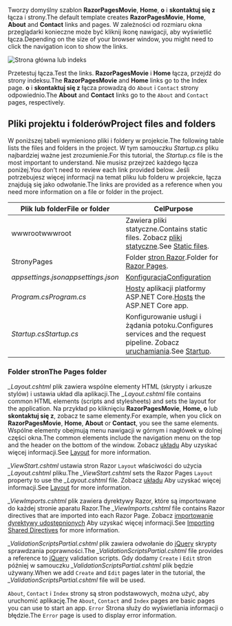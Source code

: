 <span data-ttu-id="2405f-101">Tworzy domyślny szablon **RazorPagesMovie**, **Home**, **o** i **skontaktuj się z** łącza i strony.</span><span class="sxs-lookup"><span data-stu-id="2405f-101">The default template creates **RazorPagesMovie**, **Home**, **About** and **Contact** links and pages.</span></span> <span data-ttu-id="2405f-102">W zależności od rozmiaru okna przeglądarki konieczne może być kliknij ikonę nawigacji, aby wyświetlić łącza.</span><span class="sxs-lookup"><span data-stu-id="2405f-102">Depending on the size of your browser window, you might need to click the navigation icon to show the links.</span></span>

![Strona główna lub indeks](../../tutorials/razor-pages/razor-pages-start/_static/home2.png)

<span data-ttu-id="2405f-104">Przetestuj łącza.</span><span class="sxs-lookup"><span data-stu-id="2405f-104">Test the links.</span></span> <span data-ttu-id="2405f-105">**RazorPagesMovie** i **Home** łącza, przejdź do strony indeksu.</span><span class="sxs-lookup"><span data-stu-id="2405f-105">The **RazorPagesMovie** and **Home** links go to the Index page.</span></span> <span data-ttu-id="2405f-106">**o** i **skontaktuj się z** łącza prowadzą do `About` i `Contact` strony odpowiednio.</span><span class="sxs-lookup"><span data-stu-id="2405f-106">The **About** and **Contact** links go to the `About` and `Contact` pages, respectively.</span></span>

## <a name="project-files-and-folders"></a><span data-ttu-id="2405f-107">Pliki projektu i folderów</span><span class="sxs-lookup"><span data-stu-id="2405f-107">Project files and folders</span></span>

<span data-ttu-id="2405f-108">W poniższej tabeli wymieniono pliki i foldery w projekcie.</span><span class="sxs-lookup"><span data-stu-id="2405f-108">The following table lists the files and folders in the project.</span></span> <span data-ttu-id="2405f-109">W tym samouczku *Startup.cs* pliku najbardziej ważne jest zrozumienie.</span><span class="sxs-lookup"><span data-stu-id="2405f-109">For this tutorial, the *Startup.cs* file is the most important to understand.</span></span> <span data-ttu-id="2405f-110">Nie musisz przejrzeć każdego łącza poniżej.</span><span class="sxs-lookup"><span data-stu-id="2405f-110">You don't need to review each link provided below.</span></span> <span data-ttu-id="2405f-111">Jeśli potrzebujesz więcej informacji na temat pliku lub folderu w projekcie, łącza znajdują się jako odwołanie.</span><span class="sxs-lookup"><span data-stu-id="2405f-111">The links are provided as a reference when you need more information on a file or folder in the project.</span></span>

| <span data-ttu-id="2405f-112">Plik lub folder</span><span class="sxs-lookup"><span data-stu-id="2405f-112">File or folder</span></span>              | <span data-ttu-id="2405f-113">Cel</span><span class="sxs-lookup"><span data-stu-id="2405f-113">Purpose</span></span> |
| ----------------- | ------------ | 
| <span data-ttu-id="2405f-114">wwwroot</span><span class="sxs-lookup"><span data-stu-id="2405f-114">wwwroot</span></span> | <span data-ttu-id="2405f-115">Zawiera pliki statyczne.</span><span class="sxs-lookup"><span data-stu-id="2405f-115">Contains static files.</span></span> <span data-ttu-id="2405f-116">Zobacz [pliki statyczne](xref:fundamentals/static-files).</span><span class="sxs-lookup"><span data-stu-id="2405f-116">See [Static files](xref:fundamentals/static-files).</span></span> |
| <span data-ttu-id="2405f-117">Strony</span><span class="sxs-lookup"><span data-stu-id="2405f-117">Pages</span></span> | <span data-ttu-id="2405f-118">Folder [stron Razor](xref:mvc/razor-pages/index).</span><span class="sxs-lookup"><span data-stu-id="2405f-118">Folder for [Razor Pages](xref:mvc/razor-pages/index).</span></span> | 
| <span data-ttu-id="2405f-119">*appsettings.json*</span><span class="sxs-lookup"><span data-stu-id="2405f-119">*appsettings.json*</span></span> | [<span data-ttu-id="2405f-120">Konfiguracja</span><span class="sxs-lookup"><span data-stu-id="2405f-120">Configuration</span></span>](xref:fundamentals/configuration/index) |
| <span data-ttu-id="2405f-121">*Program.cs*</span><span class="sxs-lookup"><span data-stu-id="2405f-121">*Program.cs*</span></span> | <span data-ttu-id="2405f-122">[Hosty](xref:fundamentals/host/index) aplikacji platformy ASP.NET Core.</span><span class="sxs-lookup"><span data-stu-id="2405f-122">[Hosts](xref:fundamentals/host/index) the ASP.NET Core app.</span></span>|
| <span data-ttu-id="2405f-123">*Startup.cs*</span><span class="sxs-lookup"><span data-stu-id="2405f-123">*Startup.cs*</span></span> | <span data-ttu-id="2405f-124">Konfigurowanie usługi i żądania potoku.</span><span class="sxs-lookup"><span data-stu-id="2405f-124">Configures services and the request pipeline.</span></span> <span data-ttu-id="2405f-125">Zobacz [uruchamiania](xref:fundamentals/startup).</span><span class="sxs-lookup"><span data-stu-id="2405f-125">See [Startup](xref:fundamentals/startup).</span></span>|

### <a name="the-pages-folder"></a><span data-ttu-id="2405f-126">Folder stron</span><span class="sxs-lookup"><span data-stu-id="2405f-126">The Pages folder</span></span>

<span data-ttu-id="2405f-127">*_Layout.cshtml* plik zawiera wspólne elementy HTML (skrypty i arkusze stylów) i ustawia układ dla aplikacji.</span><span class="sxs-lookup"><span data-stu-id="2405f-127">The *_Layout.cshtml* file contains common HTML elements (scripts and stylesheets) and sets the layout for the application.</span></span> <span data-ttu-id="2405f-128">Na przykład po kliknięciu **RazorPagesMovie**, **Home**, **o** lub **skontaktuj się z**, zobacz te same elementy.</span><span class="sxs-lookup"><span data-stu-id="2405f-128">For example, when you click on **RazorPagesMovie**, **Home**, **About** or **Contact**, you see the same elements.</span></span> <span data-ttu-id="2405f-129">Wspólne elementy obejmują menu nawigacji w górnym i nagłówek w dolnej części okna.</span><span class="sxs-lookup"><span data-stu-id="2405f-129">The common elements include the navigation menu on the top and the header on the bottom of the window.</span></span> <span data-ttu-id="2405f-130">Zobacz [układu](xref:mvc/views/layout) Aby uzyskać więcej informacji.</span><span class="sxs-lookup"><span data-stu-id="2405f-130">See [Layout](xref:mvc/views/layout) for more information.</span></span>

<span data-ttu-id="2405f-131">*_ViewStart.cshtml* ustawia stron Razor `Layout` właściwości do użycia *_Layout.cshtml* pliku.</span><span class="sxs-lookup"><span data-stu-id="2405f-131">The *_ViewStart.cshtml* sets the Razor Pages `Layout` property to use the *_Layout.cshtml* file.</span></span> <span data-ttu-id="2405f-132">Zobacz [układu](xref:mvc/views/layout) Aby uzyskać więcej informacji.</span><span class="sxs-lookup"><span data-stu-id="2405f-132">See [Layout](xref:mvc/views/layout) for more information.</span></span>

<span data-ttu-id="2405f-133">*_ViewImports.cshtml* plik zawiera dyrektywy Razor, które są importowane do każdej stronie aparatu Razor.</span><span class="sxs-lookup"><span data-stu-id="2405f-133">The *_ViewImports.cshtml* file contains Razor directives that are imported into each Razor Page.</span></span> <span data-ttu-id="2405f-134">Zobacz [importowanie dyrektywy udostępnionych](xref:mvc/views/layout#importing-shared-directives) Aby uzyskać więcej informacji.</span><span class="sxs-lookup"><span data-stu-id="2405f-134">See [Importing Shared Directives](xref:mvc/views/layout#importing-shared-directives) for more information.</span></span>

<span data-ttu-id="2405f-135">*_ValidationScriptsPartial.cshtml* plik zawiera odwołanie do [jQuery](https://jquery.com/) skrypty sprawdzania poprawności.</span><span class="sxs-lookup"><span data-stu-id="2405f-135">The *_ValidationScriptsPartial.cshtml* file provides a reference to [jQuery](https://jquery.com/) validation scripts.</span></span> <span data-ttu-id="2405f-136">Gdy dodamy `Create` i `Edit` stron później w samouczku *_ValidationScriptsPartial.cshtml* plik będzie używany.</span><span class="sxs-lookup"><span data-stu-id="2405f-136">When we add `Create` and `Edit` pages later in the tutorial, the *_ValidationScriptsPartial.cshtml* file will be used.</span></span>

<span data-ttu-id="2405f-137">`About`, `Contact` i `Index` strony są stron podstawowych, można użyć, aby uruchomić aplikację.</span><span class="sxs-lookup"><span data-stu-id="2405f-137">The `About`, `Contact` and `Index` pages are basic pages you can use to start an app.</span></span> <span data-ttu-id="2405f-138">`Error` Strona służy do wyświetlania informacji o błędzie.</span><span class="sxs-lookup"><span data-stu-id="2405f-138">The `Error` page is used to display error information.</span></span>
